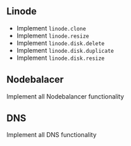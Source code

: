 Linode
-----

* Implement `linode.clone`
* Implement `linode.resize`
* Implement `linode.disk.delete`
* Implement `linode.disk.duplicate`
* Implement `linode.disk.resize`

Nodebalacer
-----

Implement all Nodebalancer functionality

DNS
-----

Implement all DNS functionality
